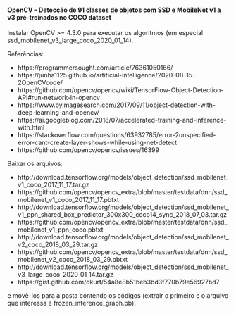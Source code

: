 <h4>OpenCV – Detecção de 91 classes de objetos com SSD e MobileNet v1 a v3 pré-treinados no COCO dataset</h4>

<p>Instalar OpenCV >= 4.3.0 para executar os algoritmos (em especial ssd_mobilenet_v3_large_coco_2020_01_14). </p>

<p>Referências: </p>

<ul>
<li>https://programmersought.com/article/76361050166/</li>
<li>https://junha1125.github.io/artificial-intelligence/2020-08-15-2OpenCVcode/</li>
<li>https://github.com/opencv/opencv/wiki/TensorFlow-Object-Detection-API#run-network-in-opencv</li>
<li>https://www.pyimagesearch.com/2017/09/11/object-detection-with-deep-learning-and-opencv/</li>
<li>https://ai.googleblog.com/2018/07/accelerated-training-and-inference-with.html</li>
<li>https://stackoverflow.com/questions/63932785/error-2unspecified-error-cant-create-layer-shows-while-using-net-detect</li>
<li>https://github.com/opencv/opencv/issues/16399</li>
</ul>


<p>Baixar os arquivos: </p>

<ul>
<li>http://download.tensorflow.org/models/object_detection/ssd_mobilenet_v1_coco_2017_11_17.tar.gz</li>
<li>https://github.com/opencv/opencv_extra/blob/master/testdata/dnn/ssd_mobilenet_v1_coco_2017_11_17.pbtxt</li>
<li>http://download.tensorflow.org/models/object_detection/ssd_mobilenet_v1_ppn_shared_box_predictor_300x300_coco14_sync_2018_07_03.tar.gz</li>
<li>https://github.com/opencv/opencv_extra/blob/master/testdata/dnn/ssd_mobilenet_v1_ppn_coco.pbtxt</li>
<li>http://download.tensorflow.org/models/object_detection/ssd_mobilenet_v2_coco_2018_03_29.tar.gz</li>
<li>https://github.com/opencv/opencv_extra/blob/master/testdata/dnn/ssd_mobilenet_v2_coco_2018_03_29.pbtxt</li>
<li>http://download.tensorflow.org/models/object_detection/ssd_mobilenet_v3_large_coco_2020_01_14.tar.gz</li>
<li>https://gist.github.com/dkurt/54a8e8b51beb3bd3f770b79e56927bd7</li>
</ul>

<p>e movê-los para a pasta contendo os códigos (extrair o primeiro e o arquivo que interessa é frozen_inference_graph.pb).</p>


